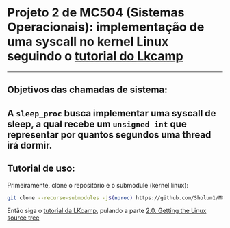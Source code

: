 # Projeto 2 de MC504 (Sistemas Operacionais): implementação de uma syscall no kernel Linux seguindo o [tutorial do **Lkcamp**](https://docs.lkcamp.dev/intro_tutorials/boot/)

---
## Objetivos das chamadas de sistema:
A `sleep_proc` busca implementar uma syscall de sleep, a qual recebe um `unsigned int` que representar por quantos segundos uma thread irá dormir.
---
## Tutorial de uso:
Primeiramente, clone o repositório e o submodule (kernel linux):
```bash
git clone --recurse-submodules -j$(nproc) https://github.com/Sholum1/MC504-Syscall
```
Então siga o [tutorial da LKcamp](https://docs.lkcamp.dev/intro_tutorials/boot/), pulando a parte [2.0. Getting the Linux source tree](https://docs.lkcamp.dev/intro_tutorials/boot/#20-getting-the-linux-source-tree)
